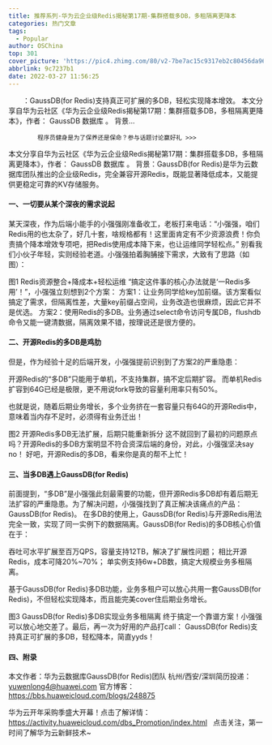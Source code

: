 ```yaml
---
title: 推荐系列-华为云企业级Redis揭秘第17期-集群搭载多DB，多租隔离更降本
categories: 热门文章
tags:
  - Popular
author: OSChina
top: 301
cover_picture: 'https://pic4.zhimg.com/80/v2-7be7ac15c9317eb2c80456da96d1b633_720w.jpg'
abbrlink: 9c7237b1
date: 2022-03-27 11:56:25
---
```


&emsp;&emsp;：GaussDB(for Redis)支持真正可扩展的多DB，轻松实现降本增效。 本文分享自华为云社区《华为云企业级Redis揭秘第17期：集群搭载多DB，多租隔离更降本》，作者： GaussDB 数据库 。 背景...
<!-- more -->

                                                                                                                    
            程序员健身是为了保养还是保命？参与话题讨论赢好礼 >>>
            
                                                                                                     
本文分享自华为云社区《华为云企业级Redis揭秘第17期：集群搭载多DB，多租隔离更降本》，作者： GaussDB 数据库 。 
背景：GaussDB(for Redis)是华为云数据库团队推出的企业级Redis，完全兼容开源Redis，既能显著降低成本，又能提供更稳定可靠的KV存储服务。 
 
#### 一、一切要从某个深夜的需求说起 
某天深夜，作为后端小能手的小强强刚准备收工，老板打来电话：“小强强，咱们Redis用的也太杂了，好几十套，啥规格都有！这里面肯定有不少资源浪费！你负责搞个降本增效专项吧，把Redis使用成本降下来，也让运维同学轻松点。” 
别看我们小伙子年轻，实则经验老道。小强强拍着胸脯接下需求，大致有了思路（如图）： 
 
图1 Redis资源整合+降成本+轻松运维 
“搞定这件事的核心办法就是‘一Redis多用’！”，小强强立刻想到2个方案： 
方案1：让业务同学给key加前缀。该方案看似搞定了需求，但隔离性差，大量key前缀占空间，业务改造也很麻烦，因此它并不是优选。 
方案2：使用Redis的多DB。业务通过select命令访问专属DB，flushdb命令又能一键清数据，隔离效果不错，按理说还是很方便的。 
 
#### 二、开源Redis的多DB是鸡肋 
但是，作为经验十足的后端开发，小强强提前识别到了方案2的严重隐患： 
 
 开源Redis的“多DB”只能用于单机，不支持集群，搞不定后期扩容。 
 而单机Redis扩容到64G已经是极限，更不用说fork导致的容量利用率只有50%。 
 
也就是说，随着后期业务增长，多个业务挤在一套容量只有64G的开源Redis中，意味着当内存不足时，必须得有业务迁出！ 
 
图2 开源Redis多DB无法扩展，后期只能重新拆分 
这不就回到了最初的问题原点吗？开源Redis的多DB方案明显不符合资深后端的身份，对此，小强强坚决say no！ 
好吧，开源Redis的多DB，看来你是真的帮不上忙！ 
 
#### 三、当多DB遇上GaussDB(for Redis) 
前面提到，“多DB”是小强强此刻最需要的功能，但开源Redis多DB却有着后期无法扩容的严重隐患。为了解决问题，小强强找到了真正解决该痛点的产品：GaussDB(for Redis)。 
在多DB的使用上，GaussDB(for Redis)与开源Redis用法完全一致，实现了同一实例下的数据隔离。GaussDB(for Redis)的多DB核心价值在于： 
 
 吞吐可水平扩展至百万QPS，容量支持12TB，解决了扩展性问题； 
 相比开源Redis，成本可降20%~70%； 
 单实例支持6w+DB数，搞定大规模业务多租隔离。 
 
基于GaussDB(for Redis)多DB功能，业务多租户可以放心共用一套GaussDB(for Redis)，不但轻松实现降本，而且能完美cover住后期业务增长。 
 
图3 GaussDB(for Redis)多DB实现业务多租隔离 
终于搞定一个靠谱方案！小强强可以放心地交差了。最后，再一次为好用的产品打call： 
GaussDB(for Redis)支持真正可扩展的多DB，轻松降本，简直yyds！ 
 
#### 四、附录 
 
 本文作者：华为云数据库GaussDB(for Redis)团队 
 杭州/西安/深圳简历投递：yuwenlong4@huawei.com 
 官方博客：https://bbs.huaweicloud.com/blogs/248875 
 
华为云开年采购季盛大开幕！点击了解详情：https://activity.huaweicloud.com/dbs_Promotion/index.html 
  
点击关注，第一时间了解华为云新鲜技术~
                                        